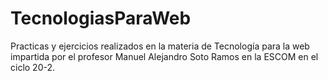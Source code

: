 # TecnologiasParaWeb
Practicas y ejercicios realizados en la materia de Tecnología para la web impartida por el profesor Manuel Alejandro Soto Ramos en la ESCOM en el ciclo 20-2. 
